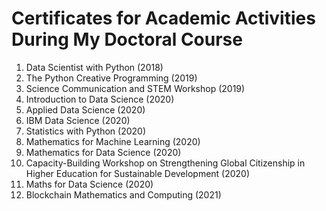 # Certificates for Academic Activities During My Doctoral Course
1. Data Scientist with Python (2018)
2. The Python Creative Programming (2019)
3. Science Communication and STEM Workshop (2019)
4. Introduction to Data  Science (2020)
5. Applied Data Science (2020)
7. IBM Data Science (2020)
8. Statistics with Python (2020)
9. Mathematics for Machine Learning (2020)
10. Mathematics for Data Science (2020)
11. Capacity-Building Workshop on Strengthening Global Citizenship in Higher Education for Sustainable Development (2020)
12. Maths for Data Science (2020)
13. Blockchain Mathematics and Computing (2021)
